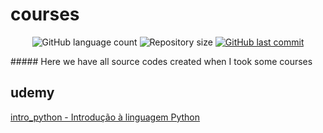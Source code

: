 # courses
<p align="center">
  <img alt="GitHub language count" src="https://img.shields.io/github/languages/count/DevCouty/courses?color=%2304D361">

  <img alt="Repository size" src="https://img.shields.io/github/repo-size/DevCouty/courses">
  
  <a href="https://github.com/DevCouty/courses/commits/master">
    <img alt="GitHub last commit" src="https://img.shields.io/github/last-commit/DevCouty/courses">
  </a>

</p>
##### Here we have all source codes created when I took some courses

## udemy

[intro_python - Introdução à linguagem Python](https://www.udemy.com/course/intro_python)
